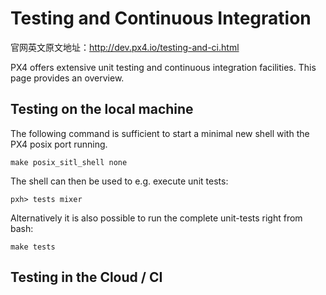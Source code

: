 # Testing and Continuous Integration

官网英文原文地址：http://dev.px4.io/testing-and-ci.html

PX4 offers extensive unit testing and continuous integration facilities. This page provides an overview.

## Testing on the local machine

The following command is sufficient to start a minimal new shell with the PX4 posix port running.

```
make posix_sitl_shell none
```

The shell can then be used to e.g. execute unit tests:

```
pxh> tests mixer
```

Alternatively it is also possible to run the complete unit-tests right from bash:

```
make tests
```

## Testing in the Cloud / CI



